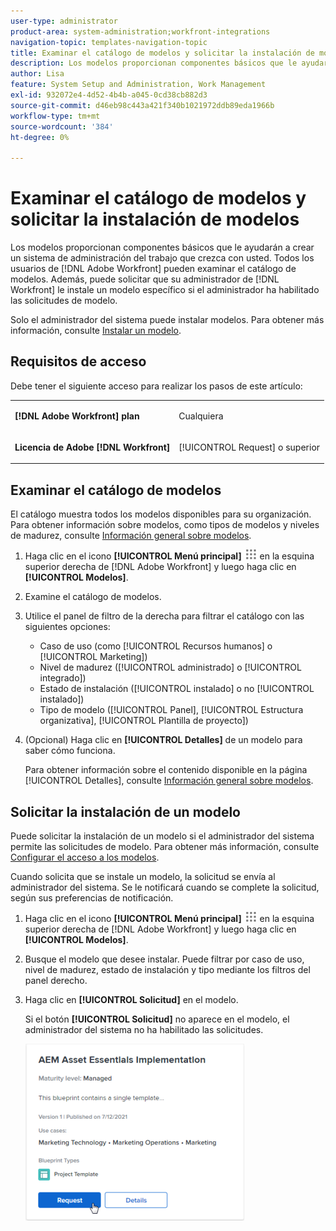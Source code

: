 ```yaml
---
user-type: administrator
product-area: system-administration;workfront-integrations
navigation-topic: templates-navigation-topic
title: Examinar el catálogo de modelos y solicitar la instalación de modelos
description: Los modelos proporcionan componentes básicos que le ayudarán a crear un sistema de administración del trabajo que crezca con usted. Todos los usuarios  [!DNL Adobe Workfront] pueden examinar el catálogo de modelos. Además, puede solicitar que su administrador de  [!DNL Workfront] instale un modelo específico para usted si el administrador ha habilitado las solicitudes de modelo.
author: Lisa
feature: System Setup and Administration, Work Management
exl-id: 932072e4-4d52-4b4b-a045-0cd38cb882d3
source-git-commit: d46eb98c443a421f340b1021972ddb89eda1966b
workflow-type: tm+mt
source-wordcount: '384'
ht-degree: 0%

---
```


# Examinar el catálogo de modelos y solicitar la instalación de modelos

Los modelos proporcionan componentes básicos que le ayudarán a crear un sistema de administración del trabajo que crezca con usted. Todos los usuarios de [!DNL Adobe Workfront] pueden examinar el catálogo de modelos. Además, puede solicitar que su administrador de [!DNL Workfront] le instale un modelo específico si el administrador ha habilitado las solicitudes de modelo.

Solo el administrador del sistema puede instalar modelos. Para obtener más información, consulte [Instalar un modelo](../../administration-and-setup/blueprints/blueprints-install.md).

## Requisitos de acceso

Debe tener el siguiente acceso para realizar los pasos de este artículo:

<table style="table-layout:auto"> 
 <col> 
 <col> 
 <tbody> 
  <tr> 
   <td role="rowheader"><strong>[!DNL Adobe Workfront] plan</strong></td> 
   <td> <p> Cualquiera</p> </td> 
  </tr> 
  <tr> 
   <td role="rowheader"><strong>Licencia de Adobe [!DNL Workfront]</strong></td> 
   <td> <p>[!UICONTROL Request] o superior</p> </td> 
  </tr>
 </tbody> 
</table>

## Examinar el catálogo de modelos

El catálogo muestra todos los modelos disponibles para su organización. Para obtener información sobre modelos, como tipos de modelos y niveles de madurez, consulte [Información general sobre modelos](../../administration-and-setup/blueprints/blueprints-overview.md).

1. Haga clic en el icono **[!UICONTROL Menú principal]** ![](assets/main-menu-icon.png) en la esquina superior derecha de [!DNL Adobe Workfront] y luego haga clic en **[!UICONTROL Modelos]**.
1. Examine el catálogo de modelos.
1. Utilice el panel de filtro de la derecha para filtrar el catálogo con las siguientes opciones:

   * Caso de uso (como [!UICONTROL Recursos humanos] o [!UICONTROL Marketing])
   * Nivel de madurez ([!UICONTROL administrado] o [!UICONTROL integrado])
   * Estado de instalación ([!UICONTROL instalado] o no [!UICONTROL instalado])
   * Tipo de modelo (<!--Custom Form, -->[!UICONTROL Panel], [!UICONTROL Estructura organizativa], [!UICONTROL Plantilla de proyecto]<!--, Request Queue, Setup Feature-->)

1. (Opcional) Haga clic en **[!UICONTROL Detalles]** de un modelo para saber cómo funciona.

   Para obtener información sobre el contenido disponible en la página [!UICONTROL Detalles], consulte [Información general sobre modelos](../../administration-and-setup/blueprints/blueprints-overview.md).

## Solicitar la instalación de un modelo

Puede solicitar la instalación de un modelo si el administrador del sistema permite las solicitudes de modelo. Para obtener más información, consulte [Configurar el acceso a los modelos](../../administration-and-setup/blueprints/configure-access-to-blueprints.md).

Cuando solicita que se instale un modelo, la solicitud se envía al administrador del sistema. Se le notificará cuando se complete la solicitud, según sus preferencias de notificación.

1. Haga clic en el icono **[!UICONTROL Menú principal]** ![](assets/main-menu-icon.png) en la esquina superior derecha de [!DNL Adobe Workfront] y luego haga clic en **[!UICONTROL Modelos]**.
1. Busque el modelo que desee instalar. Puede filtrar por caso de uso, nivel de madurez, estado de instalación y tipo mediante los filtros del panel derecho.
1. Haga clic en **[!UICONTROL Solicitud]** en el modelo.

   Si el botón **[!UICONTROL Solicitud]** no aparece en el modelo, el administrador del sistema no ha habilitado las solicitudes.

   ![Solicitar modelo](assets/blueprints-non-admin-request-bp-350x283.png)
